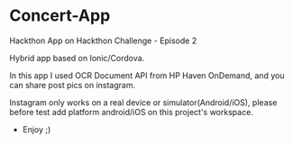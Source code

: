 # Concert-App
Hackthon App on Hackthon Challenge - Episode 2

Hybrid app based on Ionic/Cordova.

In this app I used OCR Document API from HP Haven OnDemand, and you can share post pics on instagram.

Instagram only works on a real device or simulator(Android/iOS), please before test add platform android/iOS on this project's workspace.

* Enjoy ;)

